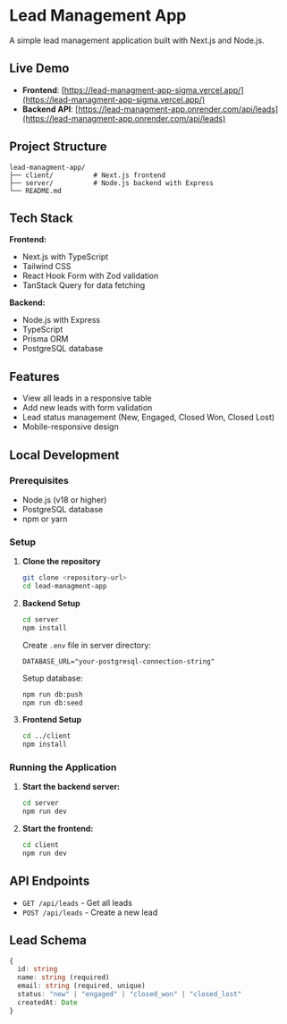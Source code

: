 # Lead Management App

A simple lead management application built with Next.js and Node.js.

## Live Demo

- **Frontend**: [https://lead-managment-app-sigma.vercel.app/](https://lead-managment-app-sigma.vercel.app/)
- **Backend API**: [https://lead-managment-app.onrender.com/api/leads](https://lead-managment-app.onrender.com/api/leads)

## Project Structure

```
lead-managment-app/
├── client/          # Next.js frontend
├── server/          # Node.js backend with Express
└── README.md
```

## Tech Stack

**Frontend:**
- Next.js with TypeScript
- Tailwind CSS
- React Hook Form with Zod validation
- TanStack Query for data fetching

**Backend:**
- Node.js with Express
- TypeScript
- Prisma ORM
- PostgreSQL database

## Features

- View all leads in a responsive table
- Add new leads with form validation
- Lead status management (New, Engaged, Closed Won, Closed Lost)
- Mobile-responsive design

## Local Development

### Prerequisites
- Node.js (v18 or higher)
- PostgreSQL database
- npm or yarn

### Setup

1. **Clone the repository**
   ```bash
   git clone <repository-url>
   cd lead-managment-app
   ```

2. **Backend Setup**
   ```bash
   cd server
   npm install
   ```

   Create `.env` file in server directory:
   ```env
   DATABASE_URL="your-postgresql-connection-string"
   ```

   Setup database:
   ```bash
   npm run db:push
   npm run db:seed
   ```

3. **Frontend Setup**
   ```bash
   cd ../client
   npm install
   ```

### Running the Application

1. **Start the backend server:**
   ```bash
   cd server
   npm run dev
   ```
   

2. **Start the frontend:**
   ```bash
   cd client
   npm run dev
   ```
   

## API Endpoints

- `GET /api/leads` - Get all leads
- `POST /api/leads` - Create a new lead

## Lead Schema

```typescript
{
  id: string
  name: string (required)
  email: string (required, unique)
  status: "new" | "engaged" | "closed_won" | "closed_lost"
  createdAt: Date
}
```